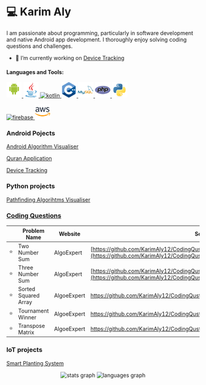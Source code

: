 # 💻 Karim Aly
I am passionate about programming, particularly in software development and native Android app development. I thoroughly enjoy solving coding questions and challenges.

- 🔭 I’m currently working on [Device Tracking](https://github.com/KarimAly12/DeviceTracking)


<p align="left">
</p>

<h4 align="left">Languages and Tools:</h4>
<p align="left"> <a href="https://developer.android.com" target="_blank" rel="noreferrer"> <img src="https://raw.githubusercontent.com/devicons/devicon/master/icons/android/android-original-wordmark.svg" alt="android" width="40" height="40"/> </a> <a href="https://www.java.com" target="_blank" rel="noreferrer"> <img src="https://raw.githubusercontent.com/devicons/devicon/master/icons/java/java-original.svg" alt="java" width="40" height="40"/> </a> <a href="https://kotlinlang.org" target="_blank" rel="noreferrer"> <img src="https://www.vectorlogo.zone/logos/kotlinlang/kotlinlang-icon.svg" alt="kotlin" width="40" height="40"/> </a> 
<a href="https://www.w3schools.com/cpp/" target="_blank" rel="noreferrer"> <img src="https://raw.githubusercontent.com/devicons/devicon/master/icons/cplusplus/cplusplus-original.svg" alt="cplusplus" width="40" height="40"/> </a>  <a href="https://www.mysql.com/" target="_blank" rel="noreferrer"> <img src="https://raw.githubusercontent.com/devicons/devicon/master/icons/mysql/mysql-original-wordmark.svg" alt="mysql" width="40" height="40"/> </a> <a href="https://www.php.net" target="_blank" rel="noreferrer"> <img src="https://raw.githubusercontent.com/devicons/devicon/master/icons/php/php-original.svg" alt="php" width="40" height="40"/> </a> <a href="https://www.python.org" target="_blank" rel="noreferrer"> <img src="https://raw.githubusercontent.com/devicons/devicon/master/icons/python/python-original.svg" alt="python" width="40" height="40"/> </a> </p><a href="https://firebase.google.com/" target="_blank" rel="noreferrer"> <img src="https://www.vectorlogo.zone/logos/firebase/firebase-icon.svg" alt="firebase" width="40" height="40"/> </a><a href="https://aws.amazon.com" target="_blank" rel="noreferrer"> <img src="https://raw.githubusercontent.com/devicons/devicon/master/icons/amazonwebservices/amazonwebservices-original-wordmark.svg" alt="aws" width="40" height="40"/> </a></p>



### Android Pojects
[Android Algorithm Visualiser](https://github.com/KarimAly12/AndroidAlgoVisulaiser)

[Quran Application](https://github.com/KarimAly12/Quran_App)

[Device Tracking](https://github.com/KarimAly12/DeviceTracking)


### Python projects
[Pathfinding Algorihtms Visualiser](https://github.com/KarimAly12/Pathfinding_Visualiser)


### [Coding Questions](https://github.com/KarimAly12/CodingQustions/tree/main)
|   | Problem Name     | Website    | Solution                                                                                                                                                             |
| - | ---------------- | ---------- | -------------------------------------------------------------------------------------------------------------------------------------------------------------------- |
| ⭐ | Two Number Sum   | AlgoExpert | [https://github.com/KarimAly12/CodingQustions/tree/main/AlgoExpert/TwoNumberSum](https://github.com/KarimAly12/CodingQustions/tree/main/AlgoExpert/TwoNumberSum)     |
| ⭐ | Three Number Sum | AlgoExpert | [https://github.com/KarimAly12/CodingQustions/tree/main/AlgoExpert/ThreeNumberSum](https://github.com/KarimAly12/CodingQustions/tree/main/AlgoExpert/ThreeNumberSum) |
| ⭐ | Sorted Squared Array | AlgoeExpert | https://github.com/KarimAly12/CodingQustions/tree/main/AlgoExpert/SortedSquaredArray |
| ⭐ | Tournament Winner | AlgoeExpert | https://github.com/KarimAly12/CodingQustions/tree/main/AlgoExpert/TournamentWinner |
| ⭐ | Transpose Matrix | AlgoeExpert | https://github.com/KarimAly12/CodingQustions/tree/main/AlgoExpert/TransposeMatrix |


### IoT projects
[Smart Planting System](https://github.com/KarimAly12/SmartPlantingSystem)



<div align="center">
  <img src="https://github-readme-stats.vercel.app/api?username=KarimAly12&hide_title=false&hide_rank=false&show_icons=true&include_all_commits=true&count_private=true&disable_animations=false&theme=dracula&locale=en&hide_border=false&order=1" height="150" alt="stats graph"  />
  <img src="https://github-readme-stats.vercel.app/api/top-langs?username=KarimAly12&locale=en&hide_title=false&layout=compact&card_width=320&langs_count=5&theme=dracula&hide_border=false&order=2" height="150" alt="languages graph"  />
</div>



###
